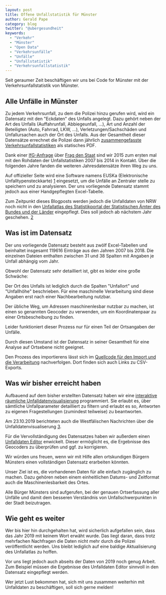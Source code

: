 ```yaml
---
layout: post
title: Offene Unfallstatistik für Münster
author: Gerald Pape
category: blog
twitter: "@ubergesundheit"
keywords:
  - "Verkehr"
  - "Münster"
  - "Open Data"
  - "Verkehrsunfälle"
  - "Unfälle"
  - "Unfallstatistik"
  - "Verkehrsunfallstatistik"
---
```


Seit geraumer Zeit beschäftigen wir uns bei Code for Münster mit der
Verkehrsunfallstatistik von Münster.

## Alle Unfälle in Münster

Zu jedem Verkehrsunfall, zu dem die Polizei hinzu gerufen wird, wird ein
Datensatz mit den "Eckdaten" des Unfalls angelegt. Dazu gehört neben der Art
des Unfalls (Auffahrunfall, Abbiegeunfall, ...),
Art und Anzahl der Beteiligten (Auto, Fahrrad, LKW, ...),
Verletzungen/Sachschäden und Unfallursachen auch der Ort des Unfalls. Aus der
Gesamtheit dieser Datensätze errechnet die Polizei dann jährlich
[zusammengefasste Verkehrsunfallstatistiken](https://muenster.polizei.nrw/polizeiliche-verkehrsunfallstatistik-4)
als statisches PDF.

Dank einer
[IfG-Anfrage](https://de.wikipedia.org/wiki/Informationsfreiheitsgesetz)
über
[Frag den Staat](https://fragdenstaat.de/anfrage/rohdaten-der-verkehrsunfallstatistik-munster/)
sind wir 2015 zum ersten mal mit den Rohdaten der Unfallstatistiken 2007 bis
2014 in Kontakt. Über die folgenden Jahre fanden die weiteren Jahresdatensätze
ihren Weg zu uns.

Auf offizieller Seite wird eine Software namens EUSKa (Elektronische Unfalltypensteckkarte) [1]
eingesetzt, um die Unfälle an Zentraler stelle zu speichern und zu analysieren.
Der uns vorliegende Datensatz stammt jedoch aus einer Handgepflegten Excel-Tabelle.

Zum Zeitpunkt dieses Blogposts werden jedoch die Unfalldaten von NRW noch nicht in den
[Unfallatlas des Statistikportal der Statistischen Ämter des Bundes und der Länder](https://unfallatlas.statistikportal.de/)
eingepflegt. Dies soll jedoch ab nächstem Jahr geschehen. [2]

## Was ist im Datensatz

Der uns vorliegende Datensatz besteht aus zwölf Excel-Tabellen und beinhaltet
insgesamt 119616 Einträge aus den Jahren 2007 bis 2018. Die einzelnen Dateien
enthalten zwischen 31 und 38 Spalten mit Angaben je Unfall abhängig vom Jahr.

Obwohl der Datensatz sehr detailliert ist, gibt es leider eine große Schwäche:

Der Ort des Unfalls ist lediglich durch die Spalten "Unfallort" und
"Unfallhöhe" beschrieben. Für eine maschinelle Verarbeitung sind diese Angaben
erst nach einer Nachbearbeitung nutzbar.

Der übliche Weg, um Adressen maschinenlesbar nutzbar zu machen, ist einen so
genannten Geocoder zu verwenden, um ein Koordinatenpaar zu einer
Ortsbescheibung zu finden.

Leider funktioniert dieser Prozess nur für einen Teil der Ortsangaben der
Unfälle.

Durch diesen Umstand ist der Datensatz in seiner Gesamtheit für eine Analyse
auf Ortsebene nicht geeignet.

Den Prozess des importierens lässt sich im
[Quellcode für den Import und die Verarbeitung](https://github.com/codeformuenster/verkehrsunfaelle)
nachverfolgen. Dort finden sich auch Links zu CSV-Exports.

## Was wir bisher erreicht haben

Aufbauend auf dem bisher erstellten Datensatz haben wir eine
[interaktive räumliche Unfalldatenvisualisierung](https://crashes.codeformuenster.org/)
programmiert. Sie erlaubt es, über sämtliche Unfallparameter detailliert zu filtern und
erlaubt es so, Antworten zu eigenen Fragestellungen (zumindest teilweise) zu beantworten.

Am 23.10.2019 berichteten auch die Westfälischen Nachrichten über die Unfalldatenvisualiserung [3].

Für die Vervollständigung des Datensatzes haben wir außerdem einen [Unfalldaten Editor](https://crashes-editor.codeformuenster.org/) enwickelt.
Dieser ermöglicht es, die Ergebnisse des Geocoders zu überprüfen und ggf. zu korrigieren.

Wir würden uns freuen, wenn wir mit Hilfe allen ortskundigen Bürgern Münsters einen
vollständigen Datensatz erarbeiten könnten.

Unser Ziel ist es, die vorhandenen Daten für alle einfach zugänglich zu machen.
Dazu gehören neben einem einheitlichen Datums- und Zeitformat auch die
Maschinenlesbarkeit des Ortes.

Alle Bürger Münsters sind aufgerufen, bei der genauen Ortserfassung aller Unfälle und damit dem besseren
Verständnis von Unfallschwerpunkten in der Stadt beizutragen.

## Wie geht es weiter

Wer bis hier hin durchgehalten hat, wird sicherlich aufgefallen sein, dass das Jahr 2019 mit keinem Wort erwäht wurde.
Das liegt daran, dass trotz mehrfachen Nachfragen die Daten nicht mehr durch die Polizei veröffentlicht werden.
Uns bleibt lediglich auf eine baldige Aktualisierung des Unfallatlas zu hoffen.

Vor uns liegt jedoch auch abseits der Daten von 2019 noch genug Arbeit. Zum Beispiel müssen die Ergebnisse des
Unfalldaten Editor sinnvoll in den Datensatz eingepflegt werden.

Wer jetzt Lust bekommen hat, sich mit uns zusammen weiterhin mit Unfalldaten zu beschäftigen, soll sich gerne melden!

[1]: https://polizei.nrw/artikel/unfallhaeufungsstellen-erkennen-mit-euska
[2]: https://kleineanfragen.de/nordrhein-westfalen/17/7085-wann-kommen-die-daten-aus-nrw-in-den-unfallatlas-der-statistischen-aemter-des-bundes-und-der-laender
[3]: https://www.wn.de/Muenster/Stadtteile/Hiltrup/4007359-Interaktive-Unfallkarte-zeigt-Gefahrenpunkte-in-Hiltrup-Hier-kracht-es-am-Haeufigsten
